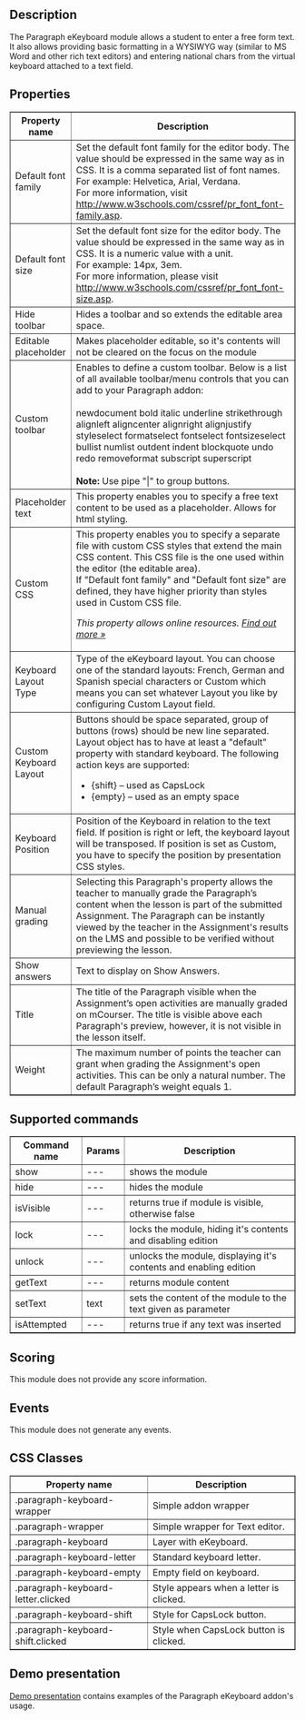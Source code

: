 ## Description

The Paragraph eKeyboard module allows a student to enter a free form text. It also allows providing basic formatting in a WYSIWYG way (similar to MS Word and other rich text editors) and entering national chars from the virtual keyboard attached to a text field.

## Properties

<table border="1">
    <tr>
      <th>Property name</th>
      <th>Description</th>
    </tr>
    <tr>
      <td>Default font family</td>
      <td>Set the default font family for the editor body. The value should be expressed in the same way as in CSS. It is a comma separated list of font names. <br/>For example: Helvetica, Arial, Verdana. <br/>For more information, visit <a href="http://www.w3schools.com/cssref/pr_font_font-family.asp">http://www.w3schools.com/cssref/pr_font_font-family.asp</a>.</td>
    </tr>
    <tr>
      <td>Default font size</td>
      <td>Set the default font size for the editor body. The value should be expressed in the same way as in CSS. It is a numeric value with a unit. <br/>For example: 14px, 3em.<br/>For more information, please visit <a href="http://www.w3schools.com/cssref/pr_font_font-size.asp">http://www.w3schools.com/cssref/pr_font_font-size.asp</a>.</td>
    </tr>
    <tr>
      <td>Hide toolbar</td>
      <td>Hides a toolbar and so extends the editable area space.</td>
    </tr>
    <tr>
      <td>Editable placeholder</td>
      <td>Makes placeholder editable, so it's contents will not be cleared on the focus on the module</td>
    </tr>
    <tr>
      <td>Custom toolbar</td>
      <td>Enables to define a custom toolbar. Below is a list of all available toolbar/menu controls that you can add to your Paragraph addon:<br><br>
newdocument bold italic underline strikethrough alignleft aligncenter alignright alignjustify styleselect formatselect fontselect fontsizeselect bullist numlist outdent indent blockquote undo redo removeformat subscript superscript<br><br>
<strong>Note:</strong> Use pipe "|" to group buttons.
      </td>
    </tr>
    <tr>
      <td>Placeholder text</td>
      <td>This property enables you to specify a free text content to be used as a placeholder. Allows for html styling.
      </td>
    </tr>
    <tr>
      <td>Custom CSS</td>
      <td>This property enables you to specify a separate file with custom CSS styles that extend the main CSS content. This CSS file is the one used within the editor (the editable area).<br /> If "Default font family" and "Default font size" are defined, they have higher priority than styles used in Custom CSS file.
        <p><em>This property allows online resources. <a href="/doc/page/Online-resources">Find out more »</a></em></p>
      </td>
    </tr>
    <tr>
      <td>Keyboard Layout Type</td>
      <td>Type of the eKeyboard layout. You can choose one of the standard layouts: French, German and Spanish special characters or Custom which means you can set whatever Layout you like by configuring Custom Layout field.
      </td>
    </tr>
    <tr>
      <td>Custom Keyboard Layout</td>
      <td>Buttons should be space separated, group of buttons (rows) should be new line separated. Layout object has to have at least a "default" property with standard keyboard. The following action keys are supported: 
        <ul>
          <li>{shift} – used as CapsLock</li>
          <li>{empty} – used as an empty space</li>
        </ul>
      </td>
    </tr>
    <tr>
      <td>Keyboard Position</td>
      <td>Position of the Keyboard in relation to the text field. If position is right or left, the keyboard layout will be transposed. If position is set as Custom, you have to specify the position by presentation CSS styles.
      </td>
    </tr>
    <tr>
      <td>Manual grading</td>
      <td>Selecting this Paragraph's property allows the teacher to manually grade the Paragraph’s content when the lesson is part of the submitted Assignment. The Paragraph can be instantly viewed by the teacher in the Assignment's results on the LMS and possible to be verified without previewing the lesson.</td>
    </tr>
    <tr>
      <td>Show answers</td>
      <td>Text to display on Show Answers.</td>
    </tr>
    <tr>
      <td>Title</td>
      <td>The title of the Paragraph visible when the Assignment’s open activities are manually graded on mCourser. The title is visible above each Paragraph's preview, however, it is not visible in the lesson itself.</td>
    </tr>
    <tr>
      <td>Weight</td>
      <td>The maximum number of points the teacher can grant when grading the Assignment's open activities. This can be only a natural number. The default Paragraph’s weight equals 1.</td>
    </tr>
</table>

## Supported commands

<table border='1'>
    <tr>
        <th>Command name</th>
        <th>Params</th> 
        <th>Description</th> 
    </tr>
    <tr>
        <td>show</td>
        <td>---</td>
        <td>shows the module</td> 
    </tr>
    <tr>
        <td>hide</td>
        <td>---</td>
        <td>hides the module</td> 
    </tr>
    <tr>
        <td>isVisible</td>
        <td>---</td>
        <td>returns true if module is visible, otherwise false</td> 
    </tr>
    <tr>
        <td>lock</td>
        <td>---</td>
        <td>locks the module, hiding it's contents and disabling edition</td> 
    </tr>
    <tr>
        <td>unlock</td>
        <td>---</td>
        <td>unlocks the module, displaying it's contents and enabling edition</td> 
    </tr>
    <tr>
        <td>getText</td>
        <td>---</td>
        <td>returns module content</td> 
    </tr>
    <tr>
        <td>setText</td>
        <td>text</td>
        <td>sets the content of the module to the text given as parameter</td> 
    </tr>
    <tr>
        <td>isAttempted</td>
        <td>---</td>
        <td>returns true if any text was inserted</td> 
    </tr>
</table>

## Scoring

This module does not provide any score information.

## Events

This module does not generate any events.     

## CSS Classes

<table border='1'>
    <tr>
        <th>Property name</th>
        <th>Description</th>
    </tr>
	<tr>
        <td>.paragraph-keyboard-wrapper</td>
        <td>Simple addon wrapper</td>
    </tr>
	<tr>
        <td>.paragraph-wrapper</td>
        <td>Simple wrapper for Text editor.</td>
    </tr>
	<tr>
        <td>.paragraph-keyboard</td>
        <td>Layer with eKeyboard.</td>
    </tr>
	<tr>
        <td>.paragraph-keyboard-letter</td>
        <td>Standard keyboard letter.</td>
    </tr>
	<tr>
        <td>.paragraph-keyboard-empty</td>
        <td>Empty field on keyboard.</td>
    </tr>
	<tr>
        <td>.paragraph-keyboard-letter.clicked</td>
        <td>Style appears when a letter is clicked.</td>
    </tr>
	<tr>
        <td>.paragraph-keyboard-shift</td>
        <td>Style for CapsLock button.</td>
    </tr>
	<tr>
        <td>.paragraph-keyboard-shift.clicked</td>
        <td>Style when CapsLock button is clicked.</td>
    </tr>
</table>

## Demo presentation
[Demo presentation](/embed/4724619291394048 "Demo presentation") contains examples of the Paragraph eKeyboard addon's usage.              